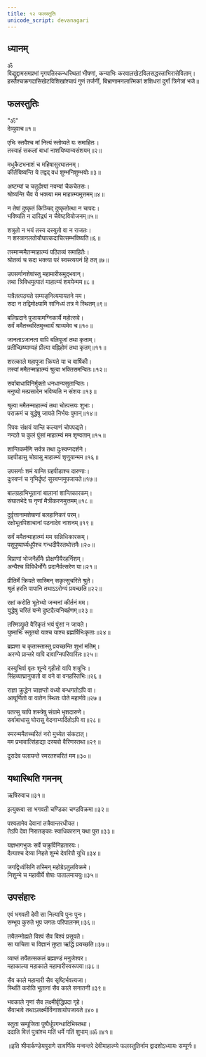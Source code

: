 ```yaml
---
title: १२ फलस्तुतिः
unicode_script: devanagari
---
```


<div class="audioEmbed"  caption="" src="https://archive.org/download/durgA-saptashatI/12-phalastutiH.mp3"></div>

## ध्यानम्
ॐ  
विद्युद्दामसमप्रभां मृगपतिस्कन्धस्थितां भीषणां,
कन्याभिः करवालखेटविलसद्धस्ताभिरासेविताम्।  
हस्तैश्‍चक्रगदासिखेटविशिखांश्‍चापं गुणं तर्जनीं,
बिभ्राणामनलात्मिकां शशिधरां दुर्गां त्रिनेत्रां भजे॥

## फलस्तुतिः
"ॐ"  
देव्युवाच॥१॥

एभिः स्तवैश्‍च मां नित्यं स्तोष्यते यः समाहितः।  
तस्याहं सकलां बाधां नाशयिष्याम्यसंशयम्॥२॥

मधुकैटभनाशं च महिषासुरघातनम्।  
कीर्तयिष्यन्ति ये तद्वद् वधं शुम्भनिशुम्भयोः॥३॥

अष्टम्यां च चतुर्दश्यां नवम्यां चैकचेतसः।  
श्रोष्यन्ति चैव ये भक्त्या मम माहात्म्यमुत्तमम्॥४॥

न तेषां दुष्कृतं किञ्चिद् दुष्कृतोत्था न चापदः।  
भविष्यति न दारिद्र्यं न चैवेष्टवियोजनम्॥५॥

शत्रुतो न भयं तस्य दस्युतो वा न राजतः।  
न शस्त्रानलतोयौघात्कदाचित्सम्भविष्यति॥६॥

तस्मान्ममैतन्माहात्म्यं पठितव्यं समाहितैः।  
श्रोतव्यं च सदा भक्त्या परं स्वस्त्ययनं हि तत्॥७॥

उपसर्गानशेषांस्तु महामारीसमुद्भवान्।  
तथा त्रिविधमुत्पातं माहात्म्यं शमयेन्मम॥८॥

यत्रैतत्पठ्यते सम्यङ्‌नित्यमायतने मम।  
सदा न तद्विमोक्ष्यामि सांनिध्यं तत्र मे स्थितम्॥९॥

बलिप्रदाने पूजायामग्निकार्ये महोत्सवे।  
सर्वं ममैतच्चरितमुच्चार्यं श्राव्यमेव च॥१०॥

जानताऽजानता वापि बलिपूजां तथा कृताम्।  
प्रतीच्छिष्याम्यहं प्रीत्या वह्निहोमं तथा कृतम्॥११॥

शरत्काले महापूजा क्रियते या च वार्षिकी।  
तस्यां ममैतन्माहात्म्यं श्रुत्वा भक्तिसमन्वितः॥१२॥

सर्वाबाधाविनिर्मुक्तो धनधान्यसुतान्वितः।  
मनुष्यो मत्प्रसादेन भविष्यति न संशयः॥१३॥

श्रुत्वा ममैतन्माहात्म्यं तथा चोत्पत्तयः शुभाः।  
पराक्रमं च युद्धेषु जायते निर्भयः पुमान्॥१४॥

रिपवः संक्षयं यान्ति कल्याणं चोपपद्यते।  
नन्दते च कुलं पुंसां माहात्म्यं मम शृण्वताम्॥१५॥

शान्तिकर्मणि सर्वत्र तथा दुःस्वप्नदर्शने।  
ग्रहपीडासु चोग्रासु माहात्म्यं शृणुयान्मम॥१६॥

उपसर्गाः शमं यान्ति ग्रहपीडाश्‍च दारुणाः।  
दुःस्वप्नं च नृभिर्दृष्टं सुस्वप्नमुपजायते॥१७॥

बालग्रहाभिभूतानां बालानां शान्तिकारकम्।  
संघातभेदे च नृणां मैत्रीकरणमुत्तमम्॥१८॥

दुर्वृत्तानामशेषाणां बलहानिकरं परम्।  
रक्षोभूतपिशाचानां पठनादेव नाशनम्॥१९॥

सर्वं ममैतन्माहात्म्यं मम सन्निधिकारकम्।  
पशुपुष्पार्घ्यधूपैश्‍च गन्धदीपैस्तथोत्तमैः॥२०॥

विप्राणां भोजनैर्होमैः प्रोक्षणीयैरहर्निशम्।  
अन्यैश्‍च विविधैर्भोगैः प्रदानैर्वत्सरेण या॥२१॥

प्रीतिर्मे क्रियते सास्मिन् सकृत्सुचरिते श्रुते।  
श्रुतं हरति पापानि तथाऽऽरोग्यं प्रयच्छति॥२२॥

रक्षां करोति भूतेभ्यो जन्मनां कीर्तनं मम।  
युद्धेषु चरितं यन्मे दुष्टदैत्यनिबर्हणम्॥२३॥

तस्मिञ्छ्रुते वैरिकृतं भयं पुंसां न जायते।  
युष्माभिः स्तुतयो याश्‍च याश्‍च ब्रह्मर्षिभिःकृताः॥२४॥

ब्रह्मणा च कृतास्तास्तु प्रयच्छन्ति शुभां मतिम्।  
अरण्ये प्रान्तरे वापि दावाग्निपरिवारितः॥२५॥

दस्युभिर्वा वृतः शून्ये गृहीतो वापि शत्रुभिः।  
सिंहव्याघ्रानुयातो वा वने वा वनहस्तिभिः॥२६॥

राज्ञा क्रुद्धेन चाज्ञप्तो वध्यो बन्धगतोऽपि वा।  
आघूर्णितो वा वातेन स्थितः पोते महार्णवे॥२७॥

पतत्सु चापि शस्त्रेषु संग्रामे भृशदारुणे।  
सर्वाबाधासु घोरासु वेदनाभ्यर्दितोऽपि वा॥२८॥

स्मरन्ममैतच्चरितं नरो मुच्येत संकटात्।  
मम प्रभावात्सिंहाद्या दस्यवो वैरिणस्तथा॥२९॥

दूरादेव पलायन्ते स्मरतश्‍चरितं मम॥३०॥

## यथास्थिति गमनम्
ऋषिरुवाच॥३१॥

इत्युक्त्वा सा भगवती चण्डिका चण्डविक्रमा॥३२॥

पश्यतामेव देवानां तत्रैवान्तरधीयत।  
तेऽपि देवा निरातङ्‌काः स्वाधिकारान् यथा पुरा॥३३॥

यज्ञभागभुजः सर्वे चक्रुर्विनिहतारयः।  
दैत्याश्‍च देव्या निहते शुम्भे देवरिपौ युधि॥३४॥

जगद्विध्वंसिनि तस्मिन् महोग्रेऽतुलविक्रमे।  
निशुम्भे च महावीर्ये शेषाः पातालमाययुः॥३५॥

## उपसंहारः
एवं भगवती देवी सा नित्यापि पुनः पुनः।  
सम्भूय कुरुते भूप जगतः परिपालनम्॥३६॥

तयैतन्मोह्यते विश्‍वं सैव विश्‍वं प्रसूयते।  
सा याचिता च विज्ञानं तुष्टा ऋद्धिं प्रयच्छति॥३७॥

व्याप्तं तयैतत्सकलं ब्रह्माण्डं मनुजेश्‍वर।  
महाकाल्या महाकाले महामारीस्वरूपया॥३८॥

सैव काले महामारी सैव सृष्टिर्भवत्यजा।  
स्थितिं करोति भूतानां सैव काले सनातनी॥३९॥

भवकाले नृणां सैव लक्ष्मीर्वृद्धिप्रदा गृहे।  
सैवाभावे तथाऽलक्ष्मीर्विनाशायोपजायते॥४०॥

स्तुता सम्पूजिता पुष्पैर्धूपगन्धादिभिस्तथा।  
ददाति वित्तं पुत्रांश्‍च मतिं धर्मे गतिं शुभाम्॥ॐ॥४१॥

॥इति श्रीमार्कण्डेयपुराणे सावर्णिके मन्वन्तरे देवीमाहात्म्ये फलस्तुतिर्नाम द्वादशोऽध्यायः सम्पूर्णः॥
